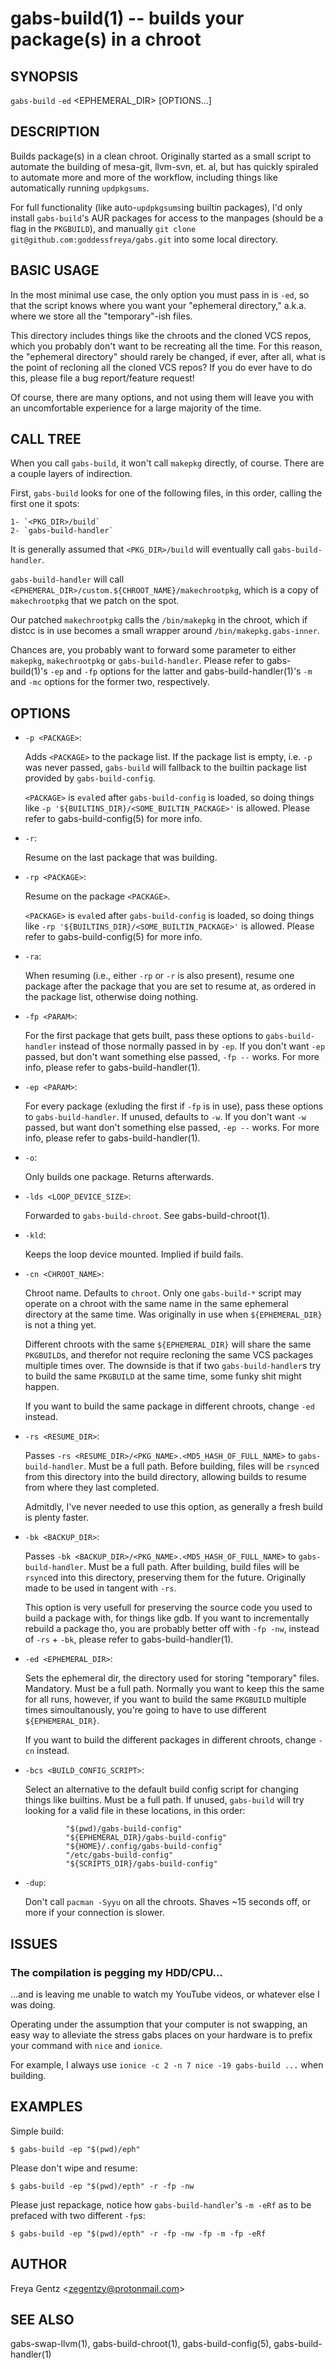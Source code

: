 gabs-build(1) -- builds your package(s) in a chroot
===========================================================

## SYNOPSIS

`gabs-build` `-ed` <EPHEMERAL_DIR> [OPTIONS...]

## DESCRIPTION

Builds package(s) in a clean chroot. Originally started as a small script to
automate the building of mesa-git, llvm-svn, et. al, but has quickly spiraled to
automate more and more of the workflow, including things like automatically
running `updpkgsums`. 

For full functionality (like auto-`updpkgsums`ing builtin packages), I'd only
install `gabs-build`'s AUR packages for access to the manpages (should be a flag
in the `PKGBUILD`), and manually `git clone
git@github.com:goddessfreya/gabs.git` into some local directory.

## BASIC USAGE

In the most minimal use case, the only option you must pass in is `-ed`, so that
the script knows where you want your "ephemeral directory," a.k.a. where we
store all the "temporary"-ish files. 

This directory includes things like the chroots and the cloned VCS repos, which
you probably don't want to be recreating all the time. For this reason, the
"ephemeral directory" should rarely be changed, if ever, after all, what is the
point of recloning all the cloned VCS repos? If you do ever have to do this,
please file a bug report/feature request!

Of course, there are many options, and not using them will leave you with an
uncomfortable experience for a large majority of the time.

## CALL TREE

When you call `gabs-build`, it won't call `makepkg` directly, of course. There
are a couple layers of indirection.

First, `gabs-build` looks for one of the following files, in this order, calling
the first one it spots:

    1- `<PKG_DIR>/build` 
    2- `gabs-build-handler`

It is generally assumed that `<PKG_DIR>/build` will eventually call
`gabs-build-handler`.

`gabs-build-handler` will call
`<EPHEMERAL_DIR>/custom.${CHROOT_NAME}/makechrootpkg`, which is a copy of
`makechrootpkg` that we patch on the spot.

Our patched `makechrootpkg` calls the `/bin/makepkg` in the chroot, which if
distcc is in use becomes a small wrapper around `/bin/makepkg.gabs-inner`.

Chances are, you probably want to forward some parameter to either `makepkg`,
`makechrootpkg` or `gabs-build-handler`. Please refer to gabs-build(1)'s `-ep`
and `-fp` options for the latter and gabs-build-handler(1)'s `-m` and `-mc`
options for the former two, respectively.

## OPTIONS

 * `-p <PACKAGE>`:

    Adds `<PACKAGE>` to the package list. If the package list is empty, i.e.
    `-p` was never passed, `gabs-build` will fallback to the builtin package
    list provided by `gabs-build-config`.

    `<PACKAGE>` is `eval`ed after `gabs-build-config` is loaded, so doing things
    like `-p '${BUILTINS_DIR}/<SOME_BUILTIN_PACKAGE>'` is allowed. Please refer
    to gabs-build-config(5) for more info.

 * `-r`: 

    Resume on the last package that was building.

 * `-rp <PACKAGE>`: 

    Resume on the package `<PACKAGE>`. 
    
    `<PACKAGE>` is `eval`ed after `gabs-build-config` is loaded, so doing things
    like `-rp '${BUILTINS_DIR}/<SOME_BUILTIN_PACKAGE>'` is allowed. Please refer
    to gabs-build-config(5) for more info.

 * `-ra`: 

    When resuming (i.e., either `-rp` or `-r` is also present), resume one
    package after the package that you are set to resume at, as ordered in the
    package list, otherwise doing nothing.

 * `-fp <PARAM>`:

    For the first package that gets built, pass these options to
    `gabs-build-handler` instead of those normally passed in by `-ep`. If you
    don't want `-ep` passed, but don't want something else passed, `-fp --`
    works. For more info, please refer to gabs-build-handler(1).

 * `-ep <PARAM>`:

    For every package (exluding the first if `-fp` is in use), pass these
    options to `gabs-build-handler`. If unused, defaults to `-w`. If you don't
    want `-w` passed, but want don't something else passed, `-ep --` works. For
    more info, please refer to gabs-build-handler(1).

 * `-o`: 

    Only builds one package. Returns afterwards.

 * `-lds <LOOP_DEVICE_SIZE>`:

    Forwarded to `gabs-build-chroot`. See gabs-build-chroot(1).
    
 * `-kld`: 

    Keeps the loop device mounted. Implied if build fails.

 * `-cn <CHROOT_NAME>`:

    Chroot name. Defaults to `chroot`. Only one `gabs-build-*` script may
    operate on a chroot with the same name in the same ephemeral directory at
    the same time.  Was originally in use when `${EPHEMERAL_DIR}` is not a thing
    yet.  

    Different chroots with the same `${EPHEMERAL_DIR}` will share the same
    `PKGBUILD`s, and therefor not require recloning the same VCS packages
    multiple times over. The downside is that if two `gabs-build-handler`s try
    to build the same `PKGBUILD` at the same time, some funky shit might happen.

    If you want to build the same package in different chroots, change `-ed`
    instead.

 * `-rs <RESUME_DIR>`:
    
    Passes `-rs <RESUME_DIR>/<PKG_NAME>.<MD5_HASH_OF_FULL_NAME>` to
    `gabs-build-handler`. Must be a full path. Before building, files will be
    `rsync`ed from this directory into the build directory, allowing builds to
    resume from where they last completed. 

    Admitdly, I've never needed to use this option, as generally a fresh build
    is plenty faster.

 * `-bk <BACKUP_DIR>`: 
 
    Passes `-bk <BACKUP_DIR>/<PKG_NAME>.<MD5_HASH_OF_FULL_NAME>` to
    `gabs-build-handler`. Must be a full path. After building, build files will
    be `rsync`ed into this directory, preserving them for the future. Originally
    made to be used in tangent with `-rs`.

    This option is very usefull for preserving the source code you used to build
    a package with, for things like gdb. If you want to incrementally rebuild a
    package tho, you are probably better off with `-fp -nw`, instead of `-rs` +
    `-bk`, please refer to gabs-build-handler(1).

 * `-ed <EPHEMERAL_DIR>`:

    Sets the ephemeral dir, the directory used for storing "temporary" files.
    Mandatory. Must be a full path. Normally you want to keep this the same for
    all runs, however, if you want to build the same `PKGBUILD` multiple times
    simoultanously, you're going to have to use different `${EPHEMERAL_DIR}`.

    If you want to build the different packages in different chroots, change
    `-cn` instead.

 * `-bcs <BUILD_CONFIG_SCRIPT>`:

    Select an alternative to the default build config script for changing things
    like builtins. Must be a full path. If unused, `gabs-build` will try looking
    for a valid file in these locations, in this order:

                "$(pwd)/gabs-build-config" 
                "${EPHEMERAL_DIR}/gabs-build-config"
                "${HOME}/.config/gabs-build-config" 
                "/etc/gabs-build-config" 
                "${SCRIPTS_DIR}/gabs-build-config"

 * `-dup`:

    Don't call `pacman -Syyu` on all the chroots. Shaves ~15 seconds off, or
    more if your connection is slower.

## ISSUES 

### The compilation is pegging my HDD/CPU...

...and is leaving me unable to watch my YouTube videos, or whatever else I was
doing.

Operating under the assumption that your computer is not swapping, an easy way
to alleviate the stress gabs places on your hardware is to prefix your command
with `nice` and `ionice`. 

For example, I always use `ionice -c 2 -n 7 nice -19 gabs-build ...` when
building.

## EXAMPLES

Simple build:       

    $ gabs-build -ep "$(pwd)/eph"

Please don't wipe and resume:

    $ gabs-build -ep "$(pwd)/epth" -r -fp -nw

Please just repackage, notice how `gabs-build-handler`'s `-m -eRf` as to be
prefaced with two different `-fp`s:

    $ gabs-build -ep "$(pwd)/epth" -r -fp -nw -fp -m -fp -eRf

## AUTHOR

Freya Gentz &lt;zegentzy@protonmail.com&gt;

## SEE ALSO

gabs-swap-llvm(1), gabs-build-chroot(1), gabs-build-config(5),
gabs-build-handler(1)

